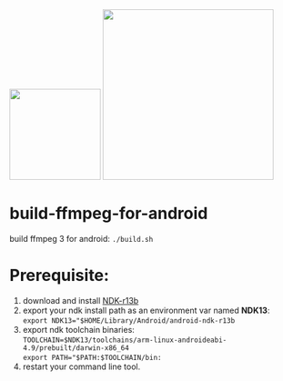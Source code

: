
<div style="display:inline">
    <img src="https://icon-library.net/images/ffmpeg-icon/ffmpeg-icon-13.jpg" width="160"/> 
    <img src="https://cdn.vox-cdn.com/thumbor/V1lOFhoifgorg5qOnR8sPXyYvQ0=/0x0:2040x1560/1200x800/filters:focal(857x617:1183x943)/cdn.vox-cdn.com/uploads/chorus_image/image/65088839/Android_logo_stacked__RGB_.5.jpg" width="300"/> 
</div>

# build-ffmpeg-for-android
build ffmpeg 3 for android: `./build.sh`

# Prerequisite: 
1. download and install [NDK-r13b](https://dl.google.com/android/repository/android-ndk-r13b-darwin-x86_64.zip)
2. export your ndk install path as an environment var named **NDK13**:\
   `export NDK13="$HOME/Library/Android/android-ndk-r13b`
3. export ndk toolchain binaries:\
   `TOOLCHAIN=$NDK13/toolchains/arm-linux-androideabi-4.9/prebuilt/darwin-x86_64`\
   `export PATH="$PATH:$TOOLCHAIN/bin:`
4. restart your command line tool.
